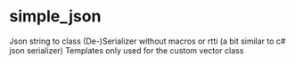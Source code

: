 # simple_json
Json string to class (De-)Serializer without macros or rtti (a bit similar to c# json serializer)
Templates only used for the custom vector class